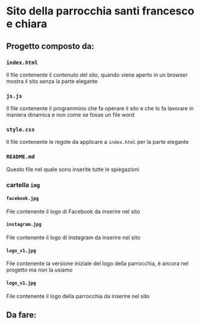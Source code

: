 # Sito della parrocchia santi francesco e chiara

## Progetto composto da:

###  `index.html`
Il file contenente il contenuto del sito, quando viene aperto in un browser mostra il sito senza la parte elegante

### `js.js`
Il file contenente il programmino che fa operare il sito e che lo fa lavorare in maniera dinamica e non come se fosse un file word

### `style.css`
Il file contenente le regole da applicare a `index.html` per la parte elegante

### `README.md`
Questo file nel quale sono inserite tutte le spiegazioni

### cartella `img`

#### `facebook.jpg`
File contenente il logo di Facebook da inserire nel sito

#### `instagram.jpg`
File contenente il logo di Instagram da inserire nel sito

#### `logo_v1.jpg`
File contenente la versione iniziale del logo della parrocchia, è ancora nel progetto ma non la usiamo

#### `logo_v1.jpg`
File contenente il logo della parrocchia da inserire nel sito

## Da fare:
